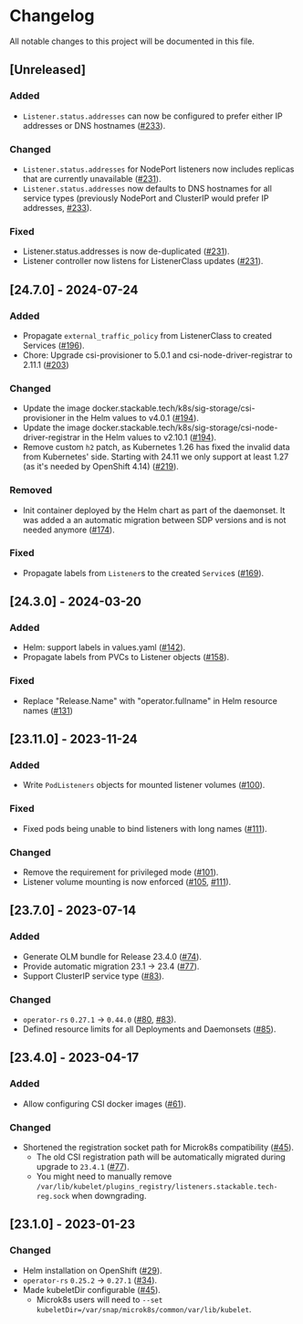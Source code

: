 # Changelog

All notable changes to this project will be documented in this file.

## [Unreleased]

### Added

- `Listener.status.addresses` can now be configured to prefer either IP addresses or DNS hostnames ([#233]).

### Changed

- `Listener.status.addresses` for NodePort listeners now includes replicas that are currently unavailable ([#231]).
- `Listener.status.addresses` now defaults to DNS hostnames for all service types (previously NodePort and ClusterIP would prefer IP addresses, [#233]).

### Fixed

- Listener.status.addresses is now de-duplicated ([#231]).
- Listener controller now listens for ListenerClass updates ([#231]).

[#231]: https://github.com/stackabletech/listener-operator/pull/231
[#233]: https://github.com/stackabletech/listener-operator/pull/233

## [24.7.0] - 2024-07-24

### Added

- Propagate `external_traffic_policy` from ListenerClass to created Services ([#196]).
- Chore: Upgrade csi-provisioner to 5.0.1 and csi-node-driver-registrar to 2.11.1 ([#203])

### Changed

- Update the image docker.stackable.tech/k8s/sig-storage/csi-provisioner
  in the Helm values to v4.0.1 ([#194]).
- Update the image docker.stackable.tech/k8s/sig-storage/csi-node-driver-registrar
  in the Helm values to v2.10.1 ([#194]).
- Remove custom `h2` patch, as Kubernetes 1.26 has fixed the invalid data from Kubernetes' side. Starting with 24.11 we only support at least 1.27 (as it's needed by OpenShift 4.14) ([#219]).

### Removed

- Init container deployed by the Helm chart as part of the daemonset. It was added a an automatic migration between SDP versions and is not needed anymore  ([#174]).

### Fixed

- Propagate labels from `Listener`s to the created `Service`s ([#169]).

[#169]: https://github.com/stackabletech/listener-operator/pull/169
[#174]: https://github.com/stackabletech/listener-operator/pull/174
[#194]: https://github.com/stackabletech/listener-operator/pull/194
[#196]: https://github.com/stackabletech/listener-operator/pull/196
[#203]: https://github.com/stackabletech/listener-operator/pull/203
[#219]: https://github.com/stackabletech/listener-operator/pull/219

## [24.3.0] - 2024-03-20

### Added

- Helm: support labels in values.yaml ([#142]).
- Propagate labels from PVCs to Listener objects ([#158]).

### Fixed

- Replace "Release.Name" with "operator.fullname" in Helm resource names ([#131])

[#131]: https://github.com/stackabletech/listener-operator/pull/131
[#142]: https://github.com/stackabletech/listener-operator/pull/142
[#158]: https://github.com/stackabletech/listener-operator/pull/158

## [23.11.0] - 2023-11-24

### Added

- Write `PodListeners` objects for mounted listener volumes ([#100]).

### Fixed

- Fixed pods being unable to bind listeners with long names ([#111]).

### Changed

- Remove the requirement for privileged mode ([#101]).
- Listener volume mounting is now enforced ([#105], [#111]).

[#100]: https://github.com/stackabletech/listener-operator/pull/100
[#101]: https://github.com/stackabletech/listener-operator/pull/101
[#105]: https://github.com/stackabletech/listener-operator/pull/105
[#111]: https://github.com/stackabletech/listener-operator/pull/111

## [23.7.0] - 2023-07-14

### Added

- Generate OLM bundle for Release 23.4.0 ([#74]).
- Provide automatic migration 23.1 -> 23.4 ([#77]).
- Support ClusterIP service type ([#83]).

[#83]: https://github.com/stackabletech/listener-operator/pull/83

### Changed

- `operator-rs` `0.27.1` -> `0.44.0` ([#80], [#83]).
- Defined resource limits for all Deployments and Daemonsets ([#85]).

[#74]: https://github.com/stackabletech/listener-operator/pull/74
[#80]: https://github.com/stackabletech/listener-operator/pull/80
[#85]: https://github.com/stackabletech/listener-operator/pull/85

## [23.4.0] - 2023-04-17

### Added

- Allow configuring CSI docker images ([#61]).

### Changed

- Shortened the registration socket path for Microk8s compatibility ([#45]).
  - The old CSI registration path will be automatically migrated during upgrade to `23.4.1` ([#77]).
  - You might need to manually remove `/var/lib/kubelet/plugins_registry/listeners.stackable.tech-reg.sock` when downgrading.

[#61]: https://github.com/stackabletech/listener-operator/pull/61
[#77]: https://github.com/stackabletech/listener-operator/pull/77

## [23.1.0] - 2023-01-23

### Changed

- Helm installation on OpenShift ([#29]).
- `operator-rs` `0.25.2` -> `0.27.1` ([#34]).
- Made kubeletDir configurable ([#45]).
  - Microk8s users will need to `--set kubeletDir=/var/snap/microk8s/common/var/lib/kubelet`.

[#29]: https://github.com/stackabletech/listener-operator/pull/29
[#34]: https://github.com/stackabletech/listener-operator/pull/34
[#45]: https://github.com/stackabletech/listener-operator/pull/45
